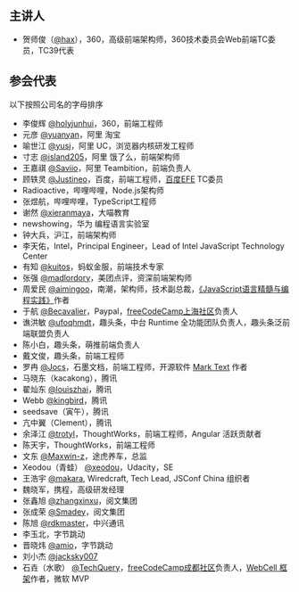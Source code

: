 ## 主讲人

- 贺师俊（[@hax](https://github.com/hax)），360，高级前端架构师，360技术委员会Web前端TC委员，TC39代表

## 参会代表

以下按照公司名的字母排序

- 李俊辉 [@holyjunhui](https://github.com/holyjunhui)，360，前端工程师
- 元彦 [@yuanyan](https://github.com/yuanyan)，阿里 淘宝
- 喻世江 [@yusj](https://github.com/yusj)，阿里 UC，浏览器内核研发工程师
- 寸志 [@island205](https://github.com/island205)，阿里 饿了么，前端架构师
- 王嘉祺 [@Saviio](https://github.com/Saviio)，阿里 Teambition，前端负责人
- 顾轶灵 [@Justineo](https://github.com/Justineo)，百度，前端工程师，[百度EFE](https://github.com/ecomfe/efe) TC委员
- Radioactive，哔哩哔哩，Node.js架构师
- 张煜航，哔哩哔哩，TypeScript工程师
- 谢然 [@xieranmaya](https://github.com/xieranmaya)，大喵教育
- newshowing，华为 编程语言实验室
- 钟大兵，沪江，前端架构师
- 李天佑，Intel，Principal Engineer，Lead of Intel JavaScript Technology Center
- 有知 [@kuitos](https://github.com/kuitos)，蚂蚁金服，前端技术专家
- 张强 [@madlordory](https://github.com/madlordory)，美团点评，资深前端架构师
- 周爱民 [@aimingoo](https://github.com/aimingoo)，南潮，架构师，技术副总裁，[《JavaScript语言精髓与编程实践》](https://book.douban.com/subject/10542576/)作者
- 于航 [@Becavalier](https://github.com/Becavalier)，Paypal，[freeCodeCamp上海社区](https://freecodecamp-shanghai.github.io)负责人
- 谯洪敏 [@ufoqhmdt](https://github.com/ufoqhmdt)，趣头条，中台 Runtime 全功能团队负责人，趣头条泛前端联盟负责人
- 陈小白，趣头条，萌推前端负责人
- 戴文俊，趣头条，前端工程师
- 罗冉 [@Jocs](https://github.com/Jocs)，石墨文档，前端工程师，开源软件 [Mark Text](https://github.com/marktext/marktext) 作者
- 马晓东（kacakong），腾讯
- 翟灿东 [@louiszhai](https://github.com/louiszhai)，腾讯
- Webb [@kingbird](https://github.com/kingbird)，腾讯
- seedsave（寅午），腾讯
- 亢中翼（Clement），腾讯
- 余泽江 [@trotyl](https://github.com/trotyl)，ThoughtWorks，前端工程师，Angular 活跃贡献者
- 陈天宇，ThoughtWorks，前端工程师
- 文东 [@Maxwin-z](https://github.com/Maxwin-z)，途虎养车，总监
- Xeodou（青蛙） [@xeodou](https://github.com/xeodou)，Udacity，SE
- 王浩宇 [@makara](https://github.com/makara), Wiredcraft, Tech Lead, JSConf China 组织者
- 魏晓军，携程，高级研发经理
- 张鑫旭 [@zhangxinxu](https://github.com/zhangxinxu)，阅文集团
- 张成荣 [@Smadey](https://github.com/smadey)，阅文集团
- 陈旭 [@rdkmaster](https://github.com/rdkmaster)，中兴通讯
- 李玉北，字节跳动
- 晋晓炜 [@amio](https://github.com/amio)，字节跳动
- 刘小杰 [@jacksky007](https://github.com/jacksky007)
- 石垚（水歌） [@TechQuery](https://github.com/TechQuery)，[freeCodeCamp成都社区](https://fcc-cd.tk/)负责人，[WebCell 框架](https://web-cell.dev/)作者，微软 MVP

<!--
## 因故未能参会者

- 程劭非（计子，Winter） [@wintercn](https://github.com/wintercn)
- 黄之昊，哔哩哔哩，大前端负责人
- 邓钢（米粽）[@myst729](https://github.com/myst729)，阿里 饿了么，高级架构师，大前端部门负责人
- 郭达峰 [@dfguo](https://github.com/dfguo)，Strikingly，联合创始人，CTO
- 吴名扬
- 张鹏
- 严清，阿里 Teambition
-->
